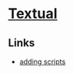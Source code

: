 # [Textual](https://www.codeux.com/textual/)
## Links
- [adding scripts](https://help.codeux.com/textual/Writing-Scripts.kb)

